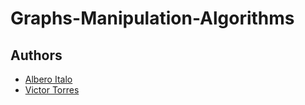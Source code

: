 # Graphs-Manipulation-Algorithms
## Authors
- [Albero Italo](https://github.com/PlayerGhost)
- [Victor Torres](https://github.com/VictorTmelo)
